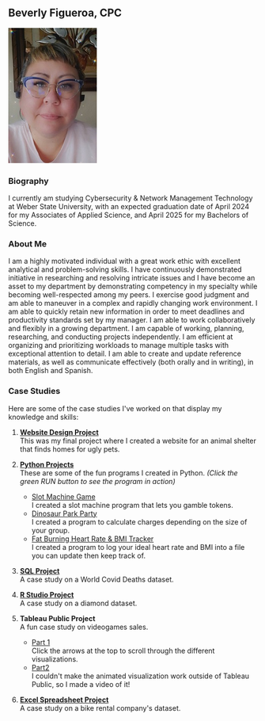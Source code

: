 ## Beverly Figueroa, CPC

![image](https://github.com/BeverlyFigueroa/Projects/blob/gh-pages/BeverlyFigueroa1.jpg?raw=true)

### Biography

I currently am studying Cybersecurity & Network Management Technology at Weber State University, with an expected graduation date of April 2024 for my Associates of Applied Science, and April 2025 for my Bachelors of Science.

### About Me

I am a highly motivated individual with a great work ethic with excellent analytical and problem-solving skills. I have continuously demonstrated initiative in researching and resolving intricate issues and I have become an asset to my department by demonstrating competency in my specialty while becoming well-respected among my peers. I exercise good judgment and am able to maneuver in a complex and rapidly changing work environment. I am able to quickly retain new information in order to meet deadlines and productivity standards set by my manager. I am able to work collaboratively and flexibly in a growing department. I am capable of working, planning, researching, and conducting projects independently. I am efficient at organizing and prioritizing workloads to manage multiple tasks with exceptional attention to detail. I am able to create and update reference materials, as well as communicate effectively (both orally and in writing), in both English and Spanish.

### Case Studies

Here are some of the case studies I've worked on that display my knowledge and skills:

1. **[Website Design Project](https://bright-dusk-dd482d.netlify.app/)**<br>
   This was my final project where I created a website for an animal shelter that finds homes for ugly pets.
2. **[Python Projects](https://github.com/BeverlyFigueroa/Projects/blob/main/BikeProject.pdf)**<br>
   These are some of the fun programs I created in Python. *(Click the green RUN button to see the program in action)*
   - [Slot Machine Game](https://replit.com/@BeverlyFigueroa/SlotMachinepy#main.py)<br>
     I created a slot machine program that lets you gamble tokens.
   - [Dinosaur Park Party](https://replit.com/@BeverlyFigueroa/DinoParkpy#main.py)<br>
     I created a program to calculate charges depending on the size of your group.
   - [Fat Burning Heart Rate & BMI Tracker](https://replit.com/@BeverlyFiguero1/BMITrackerpy#main.py)<br>
     I created a program to log your ideal heart rate and BMI into a file you can update then keep track of. 
3. **[SQL Project](https://github.com/BeverlyFigueroa/Projects/blob/gh-pages/SQL.md)**<br>
   A case study on a World Covid Deaths dataset.
4. **[R Studio Project](https://github.com/BeverlyFigueroa/Projects/blob/gh-pages/R_Project.md)** <br>
   A case study on a diamond dataset.
5. **Tableau Public Project** <br>
   A fun case study on videogames sales. 
   
   - [Part 1](https://public.tableau.com/views/CompleteVideoGameProject/Story1?:language=en-US&:display_count=n&:origin=viz_share_link)<br>
     Click the arrows at the top to scroll through the different visualizations.
   - [Part2](https://vimeo.com/722763747/019392f786)<br>
     I couldn't make the animated visualization work outside of Tableau Public, so I made a video of it!
6. **[Excel Spreadsheet Project](https://github.com/BeverlyFigueroa/Projects/blob/main/BikeProject.pdf)**<br>
   A case study on a bike rental company's dataset.
